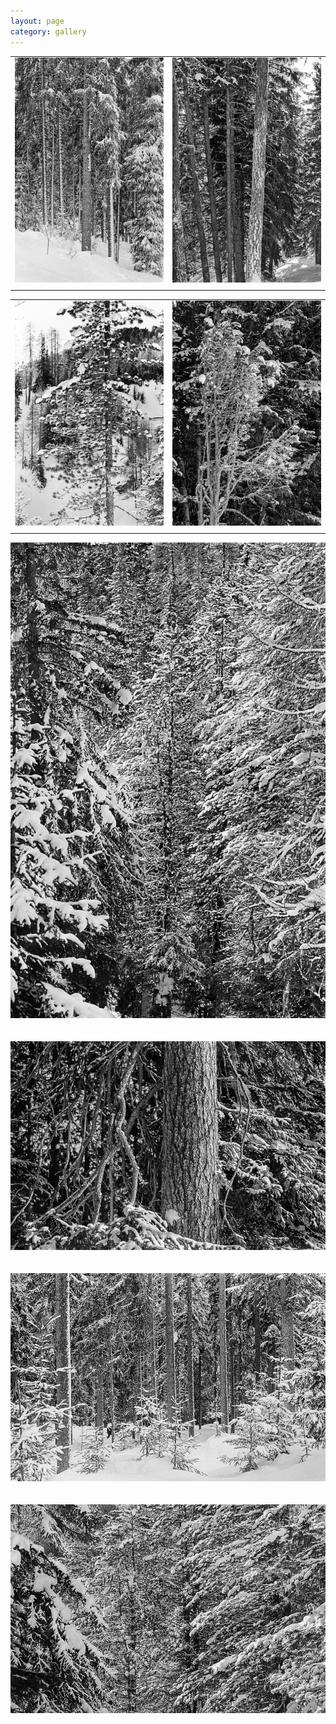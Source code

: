 ```yaml
---
layout: page
category: gallery
---
```



|||
|:-------------------------:|:-------------------------:|
|![](/figures/Image-1.jpg) | ![](/figures/Image-3.jpg)|
|||

|||
|:-------------------------:|:-------------------------:|
|![](/figures/Image-2.jpg) | ![](/figures/Image-4.jpg)|
|||

![](/figures/Image-5.jpg)
\
\
\
![](/figures/Image-7.jpg)
\
\
\
![](/figures/Image-8.jpg)
\
\
\
![](/figures/Image-6.jpg)
